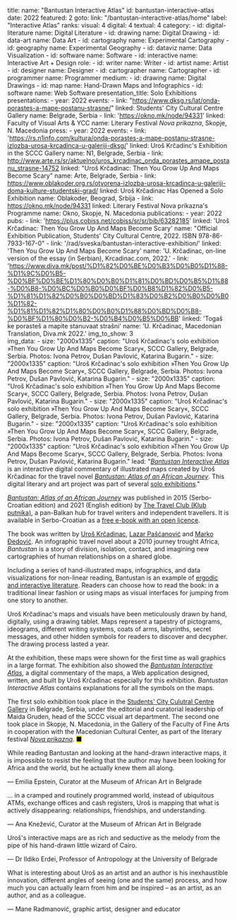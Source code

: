 title: 
    name: "Bantustan Interactive Atlas"
id: bantustan-interactive-atlas
date: 2022
featured: 2
goto:
    link: "/bantustan-interactive-atlas/home"
    label: "Interactive Atlas"
ranks:
    visual: 4
    digital: 4
    textual: 4
category:
    - id: digital-literature
      name: Digital Literature
    - id: drawing
      name: Digital Drawing
    - id: data-art
      name: Data Art
    - id: cartography
      name: Experimental Cartography
    - id: geography
      name: Experimental Geography
    - id: dataviz
      name: Data Visualization
    - id: software
      name: Software
    - id: interactive
      name: Interactive Art + Design
role:
    - id: writer
      name: Writer
    - id: artist
      name: Artist
    - id: designer
      name: Designer
    - id: cartographer
      name: Cartographer
    - id: programmer
      name: Programmer
medium:
    - id: drawing
      name: Digital Drawings
    - id: map
      name: Hand-Drawn Maps and Infographics
    - id: software
      name: Web Software
presentation_title: Solo Exhibitions
presentations:
    - year: 2022
      events:
        - link: "https://www.dksg.rs/lat/onda-porastes-a-mape-postanu-strasne/"
          linked: Students' City Cultural Centre Gallery
          name: Belgrade, Serbia
        - link: 'https://okno.mk/node/94331'
          linked: Faculty of Visual Arts & YCC
          name: Literary Festival <em>Nova prikazna</em>, Skopje, N. Macedonia
press:
    - year: 2022
      events:
        - link: 'https://rs.n1info.com/kultura/onda-porastes-a-mape-postanu-strasne-izlozba-urosa-krcadinca-u-galeriji-dksg/'
          linked: Uroš Krčadinc's Exhibition in the SCCC Gallery
          name: N1, Belgrade, Serbia
        - link: http://www.arte.rs/sr/aktuelno/uros_krcadinac_onda_porastes_amape_postanu_strasne-14752
          linked: "Uroš Krčadinac: Then You Grow Up And Maps Become Scary"
          name: Arte, Belgrade, Serbia
        - link: https://www.oblakoder.org.rs/otvorena-izlozba-urosa-krcadinca-u-galeriji-doma-kulture-studentski-grad/
          linked: Uroš Krčadinac Has Opened a Solo Exhibition
          name: Oblakoder, Beograd, Srbija
        - link: https://okno.mk/node/94331
          linked: Literary Festival Nova prikazna's Programme
          name: Okno, Skopje, N. Macedonia
publications:
    - year: 2022
      pubs:
        - link: 'https://plus.cobiss.net/cobiss/sr/sr/bib/63282185'
          linked: 'Uroš Krčadinac: Then You Grow Up And Maps Become Scary'
          name: "Official Exhibition Publication, Students' City Cultural Centre, 2022. ISBN 978-86-7933-167-0"
        - link: '/rad/sveska/bantustan-interactive-exhibition/'
          linked: 'Then You Grow Up And Maps Become Scary'
          name: 'U. Krčadinac, on-line version of the essay (in Serbian), Krcadinac.com, 2022.'
        - link: 'https://www.diva.mk/post/%D1%82%D0%BE%D0%B3%D0%B0%D1%88-%D1%9C%D0%B5-%D0%BF%D0%BE%D1%80%D0%B0%D1%81%D0%BD%D0%B5%D1%88-%D0%B8-%D0%BC%D0%B0%D0%BF%D0%B8%D1%82%D0%B5-%D1%81%D1%82%D0%B0%D0%BD%D1%83%D0%B2%D0%B0%D0%B0%D1%82-%D1%81%D1%82%D1%80%D0%B0%D1%88%D0%BD%D0%B8-%D0%BF%D1%80%D0%B2-%D0%B4%D0%B5%D0%BB'
          linked: 'Togaš ḱe porasteš a mapite stanuvaat strašni'
          name: 'U. Krčadinac, Macedonian Translation, Diva.mk 2022.'
img_to_show: 3       
img_data:
    - size: "2000x1335"
      caption: "Uroš Krčadinac's solo exhibition »Then You Grow Up And Maps Become Scary«, SCCC Gallery, Belgrade, Serbia.  Photos: Ivona Petrov, Dušan Pavlović, Katarina Bugarin."
    - size: "2000x1335"
      caption: "Uroš Krčadinac's solo exhibition »Then You Grow Up And Maps Become Scary«, SCCC Gallery, Belgrade, Serbia.  Photos: Ivona Petrov, Dušan Pavlović, Katarina Bugarin."
    - size: "2000x1335"
      caption: "Uroš Krčadinac's solo exhibition »Then You Grow Up And Maps Become Scary«, SCCC Gallery, Belgrade, Serbia.  Photos: Ivona Petrov, Dušan Pavlović, Katarina Bugarin."
    - size: "2000x1335"
      caption: "Uroš Krčadinac's solo exhibition »Then You Grow Up And Maps Become Scary«, SCCC Gallery, Belgrade, Serbia.  Photos: Ivona Petrov, Dušan Pavlović, Katarina Bugarin."
    - size: "2000x1335"
      caption: "Uroš Krčadinac's solo exhibition »Then You Grow Up And Maps Become Scary«, SCCC Gallery, Belgrade, Serbia.  Photos: Ivona Petrov, Dušan Pavlović, Katarina Bugarin."
    - size: "2000x1335"
      caption: "Uroš Krčadinac's solo exhibition »Then You Grow Up And Maps Become Scary«, SCCC Gallery, Belgrade, Serbia.  Photos: Ivona Petrov, Dušan Pavlović, Katarina Bugarin."
lead: "<a href='/bantustan-interactive-atlas/home' target='_blank'><em>Bantustan Interactive Atlas</em></a> is an interactive digital commentary of illustrated maps created by Uroš Krčadinac for the travel novel <a href='/work/projects/bantustan-book'><em>Bantustan: Atlas of an African Journey</em></a>. This digital literary and art project was part of several <a href='/work/projects/maps-exhibition'>solo exhibitions</a>."

<a href='/work/projects/bantustan-book' target='_blank'><em>Bantustan: Atlas of an African Journey</em></a> was published in 2015 (Serbo-Croatian edition) and 2021 (English edition) by <a href='https://www.thetravelclub.org/about-the-club' target='_blank'>The Travel Club (Klub putnika)</a>, a pan-Balkan hub for travel writers and independent travellers. It is available in Serbo-Croatian as a <a href='http://www.klubputnika.org/tmp/Bantustan.pdf' target='_blank'>free e-book with an open licence</a>. 

The book was written by <a href='/work/about' target='_blank'>Uroš Krčadinac</a>, <a href='https://www.amazon.com/Lazar-Pascanovic/e/B0933FH8RS/' target='_blank'>Lazar Pašćanović</a> and <a href='https://www.amazon.com/Marko-Djedovic/e/B0936V89ZF/' target='_blank'>Marko Đedović</a>. An infographic travel novel about a 2010 journey trought Africa, <em>Bantustan</em> is a story of division, isolation, contact, and imagining new cartographies of human relationships on a shared globe.

Including a series of hand-illustrated maps, infographics, and data visualizations for non-linear reading, Bantustan is an example of <a href='https://www.articleworld.org/index.php/Ergodic_literature' target='_blank'>ergodic and interactive literature</a>. Readers can choose how to read the book: in a traditional linear fashion or using maps as visual interfaces for jumping from one story to another.

Uroš Krčadinac's maps and visuals have been meticulously drawn by hand, digitally, using a drawing tablet. Maps represent a tapestry of pictograms, ideograms, different writing systems, coats of arms, labyrinths, secret messages, and other hidden symbols for readers to discover and decypher. The drawing process lasted a year.

At the exhibition, these maps were shown for the first time as wall graphics in a large format. The exhibition also showed the <a href='/bantustan-interactive-atlas/home' target='_blank'><em>Bantustan Interactive Atlas</em></a>, a digital commentary of the maps, a Web application designed, written, and built by Uroš Krčadinac especially for this exhibition. <em>Bantustan Interactive Atlas</em> contains explanations for all the symbols on the maps.

The first solo exhibition took place in the <a href='https://www.dksg.rs/lat/onda-porastes-a-mape-postanu-strasne/' target='_blank'>Students' City Culutral Centre Gallery</a> in Belgrade, Serbia, under the editorial and curatorial leadership of Maida Gruden, head of the SCCC visual art department. The second one took place in Skopje, N. Macedonia, in the Gallery of the Faculty of Fine Arts in cooperation with the Macedonian Cultural Center, as part of the literary festival <a href='https://okno.mk/node/94331' target='_blank'><em>Nova prikazna</em></a>. <mark>&#9632;</mark>
 <div class="quote-block">
<div class="quote1 quote-upper-dash">While reading Bantustan and looking at the hand-drawn interactive maps, it is impossible to resist the feeling that the author may have been looking for Africa and the world, but he actually knew them all along.<p class="by">— Emilia Epstein, Curator at the Museum of African Art in Belgrade</p></div>
 <div class="quote1 quote-upper-dash">... in a cramped and routinely programmed world, instead of ubiquitous ATMs, exchange offices and cash registers, Uroš is mapping that what is actively disappearing: relationships, friendships, and understanding.<p class="by">— Ana Knežević, Curator at the Museum of African Art in Belgrade</p></div>
 <div class="quote1 quote-upper-dash">Uroš's interactive maps are as rich and seductive as the melody from the pipe of his hand-drawn little wizard of Cairo.<p class="by">— Dr Ildiko Erdei, Professor of Antropology at the University of Belgrade</p></div>
 <div class="quote1 quote-upper-dash">What is interesting about Uroš as an artist and an author is his inexhaustible innovation, different angles of seeing (one and the same) process, and how much you can actually learn from him and be inspired – as an artist, as an author, and as a colleague.<p class="by">— Mane Radmanović, graphic artist, designer and educator</p></div>
 </div>